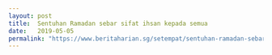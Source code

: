```yaml
---
layout: post
title:  Sentuhan Ramadan sebar sifat ihsan kepada semua
date:   2019-05-05
permalink: "https://www.beritaharian.sg/setempat/sentuhan-ramadan-sebar-sifat-ihsan-kepada-semua"
---
```

